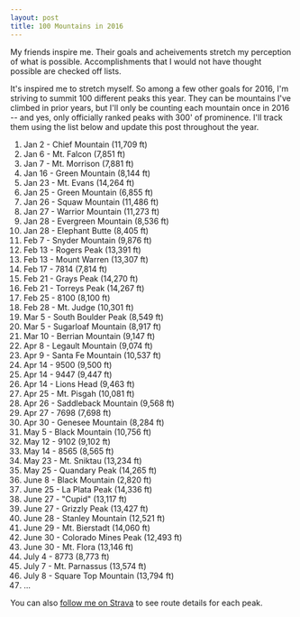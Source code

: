 ```yaml
---
layout: post
title: 100 Mountains in 2016
---
```


My friends inspire me. Their goals and acheivements stretch my perception of what is possible. Accomplishments that I would not have thought possible are checked off lists.

It's inspired me to stretch myself. So among a few other goals for 2016, I'm striving to summit 100 different peaks this year. They can be mountains I've climbed in prior years, but I'll only be counting each mountain once in 2016 -- and yes, only officially ranked peaks with 300' of prominence. I'll track them using the list below and update this post throughout the year.

1. Jan 2 - Chief Mountain (11,709 ft)
2. Jan 6 - Mt. Falcon (7,851 ft)
3. Jan 7 - Mt. Morrison (7,881 ft)
4. Jan 16 - Green Mountain (8,144 ft)
5. Jan 23 - Mt. Evans (14,264 ft)
6. Jan 25 - Green Mountain (6,855 ft)
7. Jan 26 - Squaw Mountain (11,486 ft)
8. Jan 27 - Warrior Mountain (11,273 ft)
9. Jan 28 - Evergreen Mountain (8,536 ft)
10. Jan 28 - Elephant Butte (8,405 ft)
11. Feb 7 - Snyder Mountain (9,876 ft)
12. Feb 13 - Rogers Peak (13,391 ft)
13. Feb 13 - Mount Warren (13,307 ft)
14. Feb 17 - 7814 (7,814 ft)
15. Feb 21 - Grays Peak (14,270 ft)
16. Feb 21 - Torreys Peak (14,267 ft)
17. Feb 25 - 8100 (8,100 ft)
18. Feb 28 - Mt. Judge (10,301 ft)
19. Mar 5 - South Boulder Peak (8,549 ft)
20. Mar 5 - Sugarloaf Mountain (8,917 ft)
21. Mar 10 - Berrian Mountain (9,147 ft)
22. Apr 8 - Legault Mountain (9,074 ft)
23. Apr 9 - Santa Fe Mountain (10,537 ft)
24. Apr 14 - 9500 (9,500 ft)
25. Apr 14 - 9447 (9,447 ft)
26. Apr 14 - Lions Head (9,463 ft)
27. Apr 25 - Mt. Pisgah (10,081 ft)
28. Apr 26 - Saddleback Mountain (9,568 ft)
29. Apr 27 - 7698 (7,698 ft)
30. Apr 30 - Genesee Mountain (8,284 ft)
31. May 5 - Black Mountain (10,756 ft)
32. May 12 - 9102 (9,102 ft)
33. May 14 - 8565 (8,565 ft)
34. May 23 - Mt. Sniktau (13,234 ft)
35. May 25 - Quandary Peak (14,265 ft)
36. June 8 - Black Mountain (2,820 ft)
37. June 25 - La Plata Peak (14,336 ft)
38. June 27 - "Cupid" (13,117 ft)
39. June 27 - Grizzly Peak (13,427 ft)
40. June 28 - Stanley Mountain (12,521 ft)
41. June 29 - Mt. Bierstadt (14,060 ft)
42. June 30 - Colorado Mines Peak (12,493 ft)
43. June 30 - Mt. Flora (13,146 ft)
44. July 4 - 8773 (8,773 ft)
45. July 7 - Mt. Parnassus (13,574 ft)
46. July 8 - Square Top Mountain (13,794 ft)
47. ...

You can also [follow me on Strava](https://www.strava.com/athletes/149867) to see route details for each peak.
